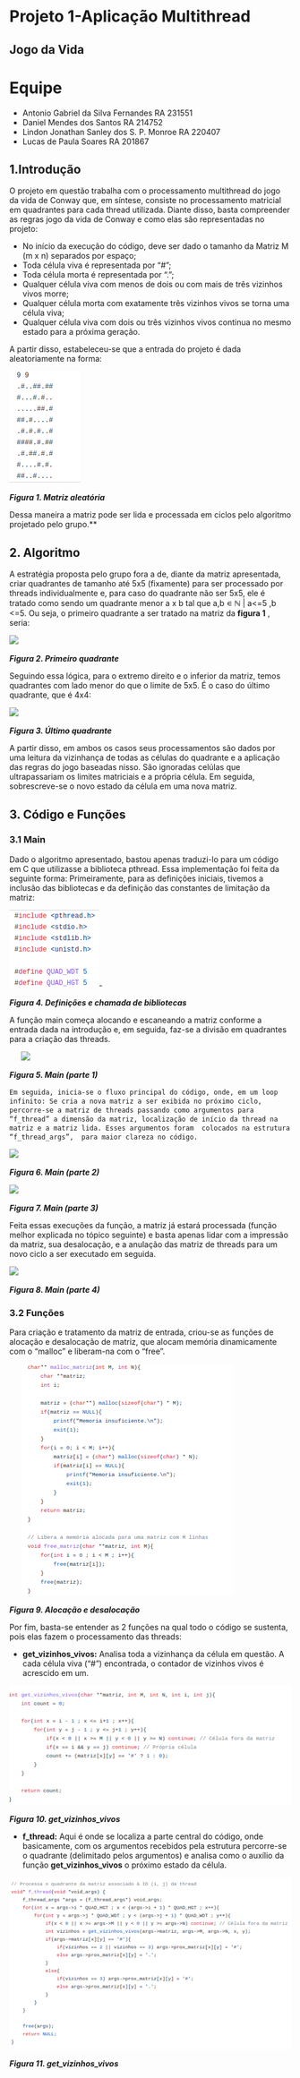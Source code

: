 # Projeto 1-Aplicação Multithread

## Jogo da Vida

# Equipe
* Antonio Gabriel da Silva Fernandes	    RA 231551
* Daniel Mendes dos Santos    RA 214752
* Lindon Jonathan Sanley dos S. P. Monroe    RA 220407
* Lucas de Paula Soares    RA 201867


## 1.Introdução 

O projeto em questão trabalha com o processamento multithread do jogo da vida de Conway que, em síntese, consiste no processamento matricial em quadrantes para cada thread utilizada.
Diante disso, basta compreender as regras jogo da vida de Conway e como elas são representadas no projeto:  


- No início da execução do código, deve ser dado o tamanho da Matriz M (m x n) separados por espaço;
- Toda célula viva é representada por “#”;
- Toda célula morta é representada por “.”;
- Qualquer célula viva com menos de dois ou com mais de três vizinhos  vivos morre;
- Qualquer célula morta com exatamente três vizinhos vivos se torna uma célula viva;
- Qualquer célula viva com dois ou três vizinhos vivos continua no mesmo estado para a próxima geração.

A partir disso, estabeleceu-se que a entrada do projeto é dada aleatoriamente na forma:

![](assets/Aspose.Words.2f9fab5f-1863-4017-b782-647aca1ec5f8.001.png)

***Figura 1. Matriz aleatória***

Dessa maneira a matriz pode ser lida e processada em ciclos pelo algoritmo projetado pelo grupo.**


## 2. Algoritmo

A estratégia proposta pelo grupo fora a de, diante da matriz apresentada, criar quadrantes de tamanho até 5x5 (fixamente) para ser processado por threads individualmente e, para caso do quadrante não ser 5x5, ele é tratado como sendo um quadrante menor a x b tal que a,b ∊ ℕ | a<=5 ,b <=5. 
Ou seja, o primeiro quadrante a ser tratado na matriz da **figura 1** , seria:

![](assets/Aspose.Words.2f9fab5f-1863-4017-b782-647aca1ec5f8.002.png)

***Figura 2. Primeiro quadrante***

Seguindo essa lógica, para o extremo direito e o inferior da matriz, temos quadrantes com lado menor do que o limite de 5x5. É o caso do último quadrante, que é 4x4:

![](assets/Aspose.Words.2f9fab5f-1863-4017-b782-647aca1ec5f8.003.png)

***Figura 3. Último quadrante***

A partir disso, em ambos os casos seus processamentos são dados por uma leitura da vizinhança de todas as células do quadrante e a aplicação das regras do jogo baseadas nisso. São ignoradas celúlas que ultrapassariam os limites matriciais e a própria célula. Em seguida, sobrescreve-se o novo estado da célula em uma nova matriz.

## 3. Código e Funções

### 3.1 Main

Dado o algoritmo apresentado, bastou apenas traduzi-lo para um código em C que utilizasse a biblioteca pthread. Essa implementação foi feita da seguinte forma: 
Primeiramente, para as definições iniciais, tivemos a inclusão das bibliotecas e da definição das constantes de limitação da matriz:


![](assets/Aspose.Words.2f9fab5f-1863-4017-b782-647aca1ec5f8.004.png)-

***Figura 4. Definições e chamada de bibliotecas***

A função main começa alocando e escaneando a matriz conforme a entrada dada na introdução e, em seguida, faz-se a divisão em quadrantes para a criação das threads.

`	`![](assets/Aspose.Words.2f9fab5f-1863-4017-b782-647aca1ec5f8.005.png)

***Figura 5. Main (parte 1)***

	Em seguida, inicia-se o fluxo principal do código, onde, em um loop infinito: Se cria a nova matriz a ser exibida no próximo ciclo, percorre-se a matriz de threads passando como argumentos para “f_thread” a dimensão da matriz, localização de início da thread na matriz e a matriz lida. Esses argumentos foram  colocados na estrutura “f_thread_args”,  para maior clareza no código.

![](assets/Aspose.Words.2f9fab5f-1863-4017-b782-647aca1ec5f8.006.png)

***Figura 6. Main (parte 2)***

![](assets/Aspose.Words.2f9fab5f-1863-4017-b782-647aca1ec5f8.007.png)

***Figura 7. Main (parte 3)***

Feita essas execuções da função, a matriz já estará processada (função melhor explicada no tópico seguinte) e basta apenas lidar com a impressão da matriz, sua desalocação, e a anulação das matriz de threads para um novo ciclo a ser executado em seguida.

![](assets/Aspose.Words.2f9fab5f-1863-4017-b782-647aca1ec5f8.008.png)

***Figura 8. Main (parte 4)***

### 3.2 Funções

Para criação e tratamento da matriz de entrada, criou-se as funções de alocação e desalocação de matriz, que alocam memória dinamicamente  com o “malloc” e liberam-na com o “free”.



`	`**![](assets/Aspose.Words.2f9fab5f-1863-4017-b782-647aca1ec5f8.009.png)**

***Figura 9. Alocação e desalocação***

Por fim, basta-se entender as 2 funções na qual todo o código se sustenta, pois elas fazem o processamento das threads:

- **get\_vizinhos\_vivos:** Analisa toda a vizinhança da célula em questão. A cada célula viva (“#”) encontrada, o contador de vizinhos vivos é acrescido em um. 

![](assets/Aspose.Words.2f9fab5f-1863-4017-b782-647aca1ec5f8.010.png)

***Figura 10. get\_vizinhos\_vivos***

- **f\_thread:** Aqui é onde se localiza a parte central do código, onde basicamente, com os argumentos recebidos pela estrutura percorre-se o quadrante (delimitado pelos argumentos) e analisa como o auxílio da função **get\_vizinhos\_vivos** o próximo estado da célula.

![](assets/Aspose.Words.2f9fab5f-1863-4017-b782-647aca1ec5f8.011.png)

***Figura 11. get\_vizinhos\_vivos***
